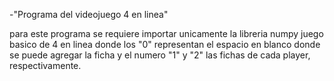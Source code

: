 -"Programa del videojuego 4 en linea"

para este programa se requiere importar unicamente la libreria numpy
juego basico de 4 en linea donde los "0" representan el espacio en blanco 
donde se puede agregar la ficha y el numero "1" y "2" las fichas de cada 
player, respectivamente.

